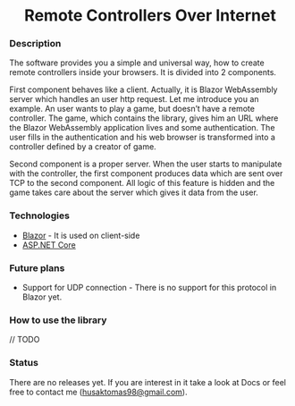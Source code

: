 <h1 align="center">Remote Controllers Over Internet</h1>

### Description

The software provides you a simple and universal way, how to create remote controllers inside your browsers. It is divided into 2 components. 

First component behaves like a client. Actually, it is Blazor WebAssembly server which handles an user http request. Let me introduce you an example. An user wants to play a game, but doesn’t have a remote controller. The game, which contains the library, gives him an URL where the Blazor WebAssembly application lives and some authentication. The user fills in the authentication and his web browser is transformed into a controller defined by a creator of game.

Second component is a proper server. When the user starts to manipulate with the controller, the first component produces data which are sent over TCP to the second component. All logic of this feature is hidden and the game takes care about the server which gives it data from the user.

### Technologies

- [Blazor](https://dotnet.microsoft.com/apps/aspnet/web-apps/blazor) - It is used on client-side
- [ASP.NET Core](https://docs.microsoft.com/en-us/aspnet/core/?view=aspnetcore-3.1)

### Future plans

- Support for UDP connection - There is no support for this protocol in Blazor yet.

### How to use the library

// TODO

### Status

There are no releases yet. If you are interest in it take a look at Docs or feel free to contact me (husaktomas98@gmail.com).

### 

### 

### 

